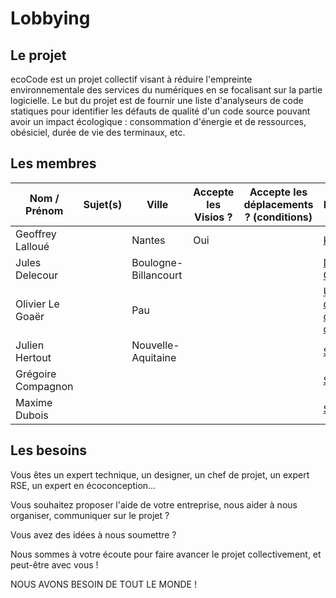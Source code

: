 
# Lobbying

## Le projet

ecoCode est un projet collectif visant à réduire l'empreinte environnementale des services du numériques en se focalisant sur la partie logicielle. Le but du projet est de fournir une liste d'analyseurs de code statiques pour identifier les défauts de qualité d'un code source pouvant avoir un impact écologique : consommation d'énergie et de ressources, obésiciel, durée de vie des terminaux, etc.

## Les membres

|Nom / Prénom|Sujet(s)| Ville | Accepte les Visios ? | Accepte les déplacements ? (conditions) | Entreprise | Contact |
|--|--|--|--|--|--|--|
|Geoffrey Lalloué|  |Nantes|Oui|  |[Keendoo](https://www.keendoo.com/)  |[Linkedin](https://www.linkedin.com/in/geoffreylalloue/)|
|Jules Delecour|  |Boulogne-Billancourt||  |[Davidson Consulting](https://www.davidson.fr/)|  |
|Olivier Le Goaër|  |Pau||  |[Université de Pau et des pays de l'Adour](https://www.univ-pau.fr/fr/index.html)|  | 
|Julien Hertout|  |Nouvelle-Aquitaine||  |[Snapp'](https://www.snapp.fr/)|  | 
|Grégoire Compagnon|  |||  |[Snapp'](https://www.snapp.fr/)|  | 
|Maxime Dubois|  |||  |[Snapp'](https://www.snapp.fr/)|  | 
  

## Les besoins

Vous êtes un expert technique, un designer, un chef de projet, un expert RSE, un expert en écoconception...

Vous souhaitez proposer l'aide de votre entreprise, nous aider à nous organiser, communiquer sur le projet ?

Vous avez des idées à nous soumettre ?

Nous sommes à votre écoute pour faire avancer le projet collectivement, et peut-être avec vous !

NOUS AVONS BESOIN DE TOUT LE MONDE !